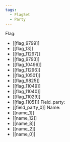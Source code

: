 ```yaml
---
tags:
  - FlagSet
  - Party
---
```

Flag:
- [[flag_9799]]
- [[flag_13]]
- [[flag_11297]]
- [[flag_9793]]
- [[flag_10496]]
- [[flag_11296]]
- [[flag_10501]]
- [[flag_9825]]
- [[flag_11049]]
- [[flag_11040]]
- [[flag_11029]]
- [[flag_11051]]
Field_party:
- [[field_party_0]]
Name:
- [[name_1]]
- [[name_12]]
- [[name_8]]
- [[name_2]]
- [[name_0]]
